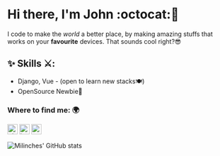 # Hi there, I'm John :octocat:👋

I code to make the *world* a better place, by making amazing stuffs that works on your **favourite** devices. That sounds cool right?😎


## ✨ Skills ⚔:
- Django, Vue - (open to learn new stacks🍽)
- OpenSource Newbie👼

### Where to find me: 🌍
[<img src='https://cdn.jsdelivr.net/npm/simple-icons@3.0.1/icons/github.svg' alt='github' height='23'>](https://github.com/milinches)   [<img src='https://cdn.jsdelivr.net/npm/simple-icons@3.0.1/icons/instagram.svg' alt='instagram' height='23'>](https://www.instagram.com/milinches/)   [<img src='https://cdn.jsdelivr.net/npm/simple-icons@3.0.1/icons/twitter.svg' alt='twitter' height='23'>](https://twitter.com/milinches)

![Milinches' GitHub stats](https://github-readme-stats.vercel.app/api?username=milinches&show_icons=true&theme=shades-of-purple)

